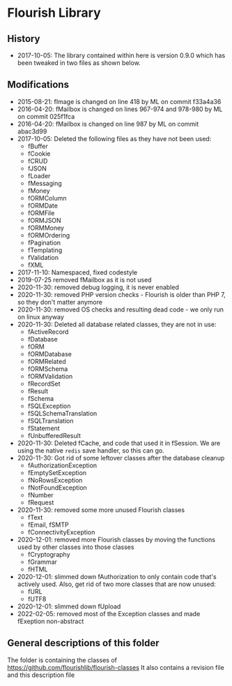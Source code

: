 # Flourish Library
## History
- 2017-10-05: The library contained within here is version 0.9.0 which has been tweaked in two files as shown below. 

## Modifications
- 2015-08-21: fImage is changed on line 418 by ML on commit f33a4a36
- 2016-04-20: fMailbox is changed on lines 967-974 and 978-980 by ML on commit 025f1fca
- 2016-04-20: fMailbox is changed on line 987 by ML on commit abac3d99  
- 2017-10-05: Deleted the following files as they have not been used:
    - fBuffer
    - fCookie
    - fCRUD
    - fJSON
    - fLoader
    - fMessaging
    - fMoney
    - fORMColumn
    - fORMDate
    - fORMFile
    - fORMJSON
    - fORMMoney
    - fORMOrdering
    - fPagination
    - fTemplating
    - fValidation
    - fXML
- 2017-11-10: Namespaced, fixed codestyle 
- 2019-07-25 removed fMailbox as it is not used
- 2020-11-30: removed debug logging, it is never enabled
- 2020-11-30: removed PHP version checks - Flourish is older than PHP 7, so they don't matter anymore
- 2020-11-30: removed OS checks and resulting dead code - we only run on linux anyway
- 2020-11-30: Deleted all database related classes, they are not in use:
    - fActiveRecord
    - fDatabase
    - fORM
    - fORMDatabase
    - fORMRelated
    - fORMSchema
    - fORMValidation
    - fRecordSet
    - fResult
    - fSchema
    - fSQLException
    - fSQLSchemaTranslation
    - fSQLTranslation
    - fStatement
    - fUnbufferedResult
- 2020-11-30: Deleted fCache, and code that used it in fSession.
    We are using the native `redis` save handler, so this can go.
- 2020-11-30: Got rid of some leftover classes after the database cleanup
    - fAuthorizationException
    - fEmptySetException
    - fNoRowsException
    - fNotFoundException
    - fNumber
    - fRequest
- 2020-11-30: removed some more unused Flourish classes
    - fText
    - fEmail, fSMTP
    - fConnectivityException
- 2020-12-01: removed more Flourish classes by moving the functions used by other classes into those classes
    - fCryptography
    - fGrammar
    - fHTML
- 2020-12-01: slimmed down fAuthorization to only contain code that's actively used.
Also, get rid of two more classes that are now unused:
    - fURL
    - fUTF8
- 2020-12-01: slimmed down fUpload
- 2022-02-05: removed most of the Exception classes and made fExeption non-abstract

## General descriptions of this folder
The folder is containing the classes of https://github.com/flourishlib/flourish-classes
It also contains a revision file and this description file
